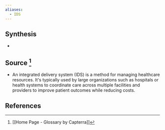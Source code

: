 ```yaml
---
aliases:
  - IDS
---
```

## Synthesis
- 
## Source [^1]
- An integrated delivery system (IDS) is a method for managing healthcare resources. It's typically used by large organizations such as hospitals or health systems to coordinate care across multiple facilities and providers to improve patient outcomes while reducing costs.
## References

[^1]: [[Home Page - Glossary by Capterra]]